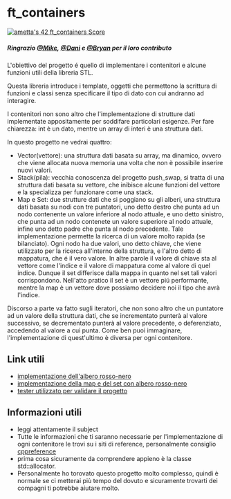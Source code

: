 # ft_containers
[![ametta's 42 ft_containers Score](https://badge42.vercel.app/api/v2/cl2rnoexq001609juu65lu7i3/project/2518426)](https://github.com/JaeSeoKim/badge42)
##### Ringrazio [@Mike](https://github.com/baeyoo), [@Dani](https://github.com/01Zero10) e [@Bryan](https://github.com/BR7YAN) per il loro contributo

L'obiettivo del progetto é quello di implementare i contenitori e alcune funzioni utili della libreria STL.

Questa libreria introduce i template, oggetti che permettono la scrittura di funzioni e classi senza specificare il tipo di dato con cui andranno ad interagire.

I contenitori non sono altro che l'implementazione di strutture dati implementate appositamente per soddifare particolari esigenze.
Per fare chiarezza: int è un dato, mentre un array di interi è una struttura dati.

In questo progetto ne vedrai quattro:
- Vector(vettore): una struttura dati basata su array, ma dinamico, ovvero che viene allocata nuova memoria una volta che non è possibile inserire nuovi valori.
- Stack(pila): vecchia conoscenza del progetto push_swap, si tratta di una struttura dati basata su vettore, che inibisce alcune funzioni del vettore e la specializza per funzionare come una stack.
- Map e Set: due strutture dati che si poggiano su gli alberi, una struttura dati basata su nodi con tre puntatori, uno detto destro che punta ad un nodo contenente un valore inferiore al nodo attuale, e uno detto sinistro, che punta ad un nodo contenete un valore superiore al nodo attuale, infine uno detto padre che punta al nodo precedente. Tale implementazione permette la ricerca di un valore molto rapida (se bilanciato). Ogni nodo ha due valori, uno detto chiave, che viene utilizzato per la ricerca all'interno della struttura, e l'altro detto di mappatura, che é il vero valore. In altre parole il valore di chiave sta al vettore come l'indice e il valore di mappatura come al valore di quel indice. Dunque il set differisce dalla mappa in quanto nel set tali valori corrispondono. Nell'atto pratico il set è un vettore piú performante, mentre la map è un vettore dove possiamo decidere noi il tipo che avrà l'indice.

Discorso a parte va fatto sugli iteratori, che non sono altro che un puntatore ad un valore della struttura dati, che se incrementato punterà al valore successivo, se decrementato punterà al valore precedente, o deferenziato, accedendo al valore a cui punta. Come ben puoi immaginare, l'implementazione di quest'ultimo è diversa per ogni contenitore.

## Link utili
- [implementazione dell'albero rosso-nero](https://algorithmtutor.com/Data-Structures/Tree/Red-Black-Trees/)
- [implementazione della map e del set con albero rosso-nero](https://programmer.ink/think/use-a-red-black-tree-to-encapsulate-set-and-map-at-the-same-time.html)
- [tester utilizzato per validare il progetto](https://github.com/divinepet/ft_containers-unit-test)


## Informazioni utili
- leggi attentamente il subject
- Tutte le informazioni che ti saranno necessarie per l'implementazione di ogni contenitore le trovi su i siti di reference, personalmente consiglio [cppreference](https://en.cppreference.com/w/)
- prima cosa sicuramente da comprendere appieno è la classe std::allocator.
- Personalmente ho torovato questo progetto molto complesso, quindi è normale se ci metterai più tempo del dovuto e sicuramente trovarti dei compagni ti potrebbe aiutare molto.
